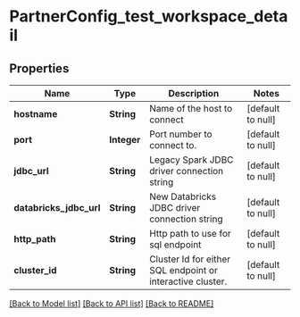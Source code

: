 # PartnerConfig_test_workspace_detail
## Properties

| Name | Type | Description | Notes |
|------------ | ------------- | ------------- | -------------|
| **hostname** | **String** | Name of the host to connect | [default to null] |
| **port** | **Integer** | Port number to connect to. | [default to null] |
| **jdbc\_url** | **String** | Legacy Spark JDBC driver connection string | [default to null] |
| **databricks\_jdbc\_url** | **String** | New Databricks JDBC driver connection string | [default to null] |
| **http\_path** | **String** | Http path to use for sql endpoint | [default to null] |
| **cluster\_id** | **String** | Cluster Id for either SQL endpoint or interactive cluster. | [default to null] |

[[Back to Model list]](../README.md#documentation-for-models) [[Back to API list]](../README.md#documentation-for-api-endpoints) [[Back to README]](../README.md)
